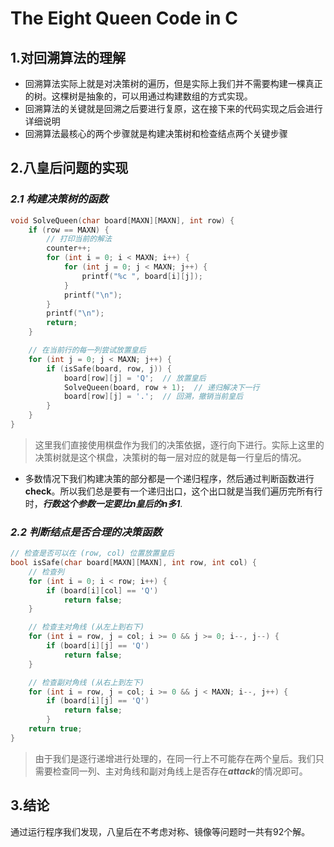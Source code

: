 # The Eight Queen Code in C
## 1.对回溯算法的理解
- 回溯算法实际上就是对决策树的遍历，但是实际上我们并不需要构建一棵真正的树。这棵树是抽象的，可以用通过构建数组的方式实现。
- 回溯算法的关键就是回溯之后要进行复原，这在接下来的代码实现之后会进行详细说明
- 回溯算法最核心的两个步骤就是构建决策树和检查结点两个关键步骤

## 2.八皇后问题的实现
### *2.1 构建决策树的函数*

```C
void SolveQueen(char board[MAXN][MAXN], int row) {
    if (row == MAXN) {
        // 打印当前的解法
        counter++;
        for (int i = 0; i < MAXN; i++) {
            for (int j = 0; j < MAXN; j++) {
                printf("%c ", board[i][j]);
            }
            printf("\n");
        }
        printf("\n");
        return;
    }

    // 在当前行的每一列尝试放置皇后
    for (int j = 0; j < MAXN; j++) {
        if (isSafe(board, row, j)) {
            board[row][j] = 'Q';  // 放置皇后
            SolveQueen(board, row + 1);  // 递归解决下一行
            board[row][j] = '.';  // 回溯，撤销当前皇后
        }
    }
}
```

> 这里我们直接使用棋盘作为我们的决策依据，逐行向下进行。实际上这里的决策树就是这个棋盘，决策树的每一层对应的就是每一行皇后的情况。

- 多数情况下我们构建决策的部分都是一个递归程序，然后通过判断函数进行**check**。所以我们总是要有一个递归出口，这个出口就是当我们遍历完所有行时，***行数这个参数一定要比n皇后的n多1***.

### *2.2 判断结点是否合理的决策函数*

``` C
// 检查是否可以在 (row, col) 位置放置皇后
bool isSafe(char board[MAXN][MAXN], int row, int col) {
    // 检查列
    for (int i = 0; i < row; i++) {
        if (board[i][col] == 'Q')
            return false;
    }

    // 检查主对角线 (从左上到右下)
    for (int i = row, j = col; i >= 0 && j >= 0; i--, j--) {
        if (board[i][j] == 'Q')
            return false;
    }

    // 检查副对角线 (从右上到左下)
    for (int i = row, j = col; i >= 0 && j < MAXN; i--, j++) {
        if (board[i][j] == 'Q')
            return false;
        }
    return true;
}
```

> 由于我们是逐行递增进行处理的，在同一行上不可能存在两个皇后。我们只需要检查同一列、主对角线和副对角线上是否存在***attack***的情况即可。

## 3.结论

通过运行程序我们发现，八皇后在不考虑对称、镜像等问题时一共有92个解。
